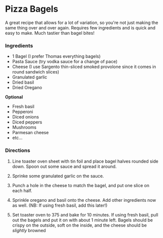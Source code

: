 Pizza Bagels
========================================================

A great recipe that allows for a lot of variation, so 
you're not just making the same thing over and over
again.  Requires few ingredients and is quick and
easy to make.  Much tastier than bagel bites!


### Ingredients
* 1 Bagel (I prefer Thomas everything bagels) 
* Pasta Sauce (try vodka sauce for a change of pace)
* Cheese (I use Sargento thin-sliced smoked provolone since it comes in round sandwich slices)
* Granulated garlic
* Dried basil
* Dried Oregano

**Optional**
* Fresh basil
* Pepperoni
* Diced onions
* Diced peppers
* Mushrooms
* Parmesan cheese
* etc...

### Directions

1. Line toaster oven sheet with tin foil and place bagel
halves rounded side down.  Spoon out some sauce and spread it
around.

2. Sprinke some granulated garlic on the sauce.

3. Punch a hole in the cheese to match the bagel, and put one
slice on each half.

4. Sprinkle oregano and basil onto the cheese.  Add other 
ingredients now as well.  (NB: If using fresh basil, add 
this later!)

5. Set toaster oven to 375 and bake for 10 minutes. If using
fresh basil, pull out the bagels and put it on with about 1 minute left.  Bagels should be crispy on the outside, soft on the inside,
and the cheese should be *slightly* browned




